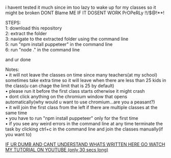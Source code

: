 i havent tested it much since im too lazy to wake up for my classes so it might be broken
DONT Blame ME IF IT DOSENT WORK PrOPeRLy !!/$@!**!  
  
STEPS:  
1: download this repository  
2: extract the folder  
3: navigate to the extracted folder using the command line  
5: run "npm install puppeteer" in the command line  
6: run "node ." in the command line  
  
and ur done  
  
Notes:  
• it will not leave the classes on time since many teachers(at my school) sometimes take extra time so it will leave when there are less than 25 kids in the class(u can chage the limit that is 25 by default)  
• please run it before the first class starts otherwise it might crash  
• dont click anything on the chromium window that opens automatically(why would u want to use chromium...are you a peasant?)  
• it will join the first class from the left if there are multiple classes at the same time  
• you have to run "npm install puppeteer" only for the first time  
• if you see any weird errors in the command line at any time terminate the task by clicking ctrl+c in the command line and join the classes manually(if you want to)
  
[IF UR DUMB AND CANT UNDERSTAND WHATS WRITTEN HERE GO WATCH MY TUTORIAL ON YOUTUBE (only 30 secs long)](https://www.youtube.com/sumaboi)
